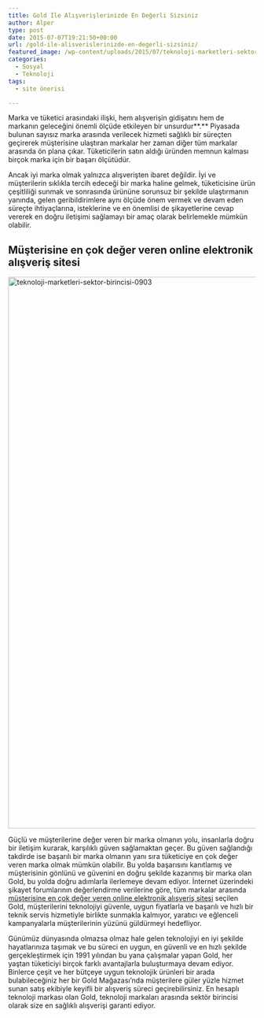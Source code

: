 ```yaml
---
title: Gold İle Alışverişlerinizde En Değerli Sizsiniz
author: Alper
type: post
date: 2015-07-07T19:21:50+00:00
url: /gold-ile-alisverislerinizde-en-degerli-sizsiniz/
featured_image: /wp-content/uploads/2015/07/teknoloji-marketleri-sektor-birincisi-0903-100x100.jpg
categories:
  - Sosyal
  - Teknoloji
tags:
  - site önerisi

---
```

Marka ve tüketici arasındaki ilişki, hem alışverişin gidişatını hem de markanın geleceğini önemli ölçüde etkileyen bir unsurdur**.** Piyasada bulunan sayısız marka arasında verilecek hizmeti sağlıklı bir süreçten geçirerek müşterisine ulaştıran markalar her zaman diğer tüm markalar arasında ön plana çıkar. Tüketicilerin satın aldığı üründen memnun kalması birçok marka için bir başarı ölçütüdür.

Ancak iyi marka olmak yalnızca alışverişten ibaret değildir. İyi ve müşterilerin sıklıkla tercih edeceği bir marka haline gelmek, tüketicisine ürün çeşitliliği sunmak ve sonrasında ürününe sorunsuz bir şekilde ulaştırmanın yanında, gelen geribildirimlere aynı ölçüde önem vermek ve devam eden süreçte ihtiyaçlarına, isteklerine ve en önemlisi de şikayetlerine cevap vererek en doğru iletişimi sağlamayı bir amaç olarak belirlemekle mümkün olabilir.

## Müşterisine en çok değer veren online elektronik alışveriş sitesi

<img class="alignnone size-full wp-image-15827" src="https://www.murekkep.org/wp-content/uploads/2015/07/teknoloji-marketleri-sektor-birincisi-0903.jpg" alt="teknoloji-marketleri-sektor-birincisi-0903" width="980" height="1121" srcset="https://www.murekkep.org/wp-content/uploads/2015/07/teknoloji-marketleri-sektor-birincisi-0903.jpg 980w, https://www.murekkep.org/wp-content/uploads/2015/07/teknoloji-marketleri-sektor-birincisi-0903-350x400.jpg 350w, https://www.murekkep.org/wp-content/uploads/2015/07/teknoloji-marketleri-sektor-birincisi-0903-44x50.jpg 44w, https://www.murekkep.org/wp-content/uploads/2015/07/teknoloji-marketleri-sektor-birincisi-0903-87x100.jpg 87w, https://www.murekkep.org/wp-content/uploads/2015/07/teknoloji-marketleri-sektor-birincisi-0903-175x200.jpg 175w" sizes="(max-width: 980px) 100vw, 980px" /> 

Güçlü ve müşterilerine değer veren bir marka olmanın yolu, insanlarla doğru bir iletişim kurarak, karşılıklı güven sağlamaktan geçer. Bu güven sağlandığı takdirde ise başarılı bir marka olmanın yanı sıra tüketiciye en çok değer veren marka olmak mümkün olabilir. Bu yolda başarısını kanıtlamış ve müşterisinin gönlünü ve güvenini en doğru şekilde kazanmış bir marka olan Gold, bu yolda doğru adımlarla ilerlemeye devam ediyor. İnternet üzerindeki şikayet forumlarının değerlendirme verilerine göre, tüm markalar arasında <a href="http://www.gold.com.tr/her-gun-1-urun-1-tl_lp212592406" target="_blank" class="broken_link">müşterisine en çok değer veren online elektronik alışveriş sitesi</a> seçilen Gold, müşterilerini teknolojiyi güvenle, uygun fiyatlarla ve başarılı ve hızlı bir teknik servis hizmetiyle birlikte sunmakla kalmıyor, yaratıcı ve eğlenceli kampanyalarla müşterilerinin yüzünü güldürmeyi hedefliyor.

Günümüz dünyasında olmazsa olmaz hale gelen teknolojiyi en iyi şekilde hayatlarınıza taşımak ve bu süreci en uygun, en güvenli ve en hızlı şekilde gerçekleştirmek için 1991 yılından bu yana çalışmalar yapan Gold, her yaştan tüketiciyi birçok farklı avantajlarla buluşturmaya devam ediyor. Binlerce çeşit ve her bütçeye uygun teknolojik ürünleri bir arada bulabileceğiniz her bir Gold Mağazası’nda müşterilere güler yüzle hizmet sunan satış ekibiyle keyifli bir alışveriş süreci geçirebilirsiniz. En hesaplı teknoloji markası olan Gold, teknoloji markaları arasında sektör birincisi olarak size en sağlıklı alışverişi garanti ediyor.